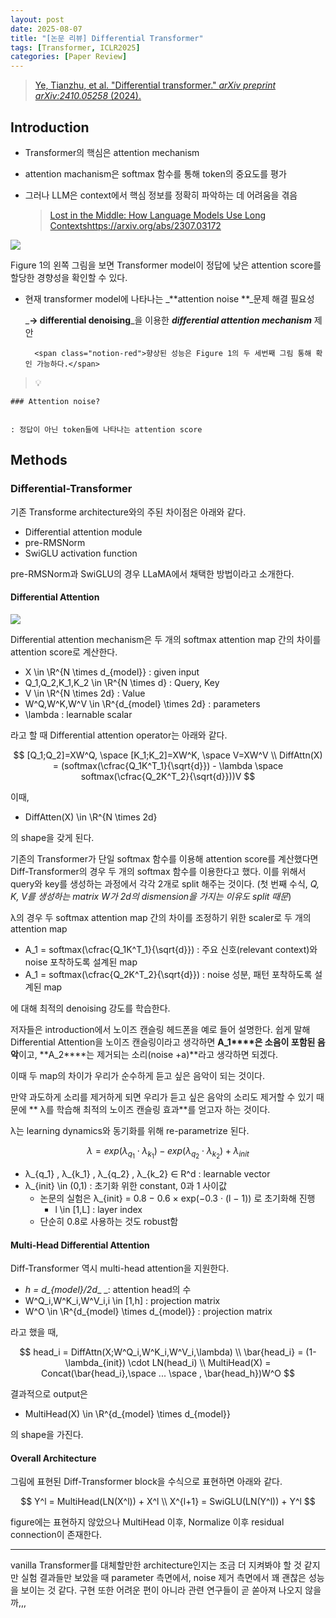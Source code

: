 ```yaml
---
layout: post
date: 2025-08-07
title: "[논문 리뷰] Differential Transformer"
tags: [Transformer, ICLR2025]
categories: [Paper Review]
---
```


> [Ye, Tianzhu, et al. "Differential transformer." ](https://arxiv.org/abs/2410.05258)[_arXiv preprint arXiv:2410.05258_](https://arxiv.org/abs/2410.05258)[ (2024).](https://arxiv.org/abs/2410.05258)



## Introduction

- Transformer의 핵심은 attention mechanism
- attention machanism은 softmax 함수를 통해 token의 중요도를 평가
- 그러나 LLM은 context에서 핵심 정보를 정확히 파악하는 데 어려움을 겪음

	> [Lost in the Middle: How Language Models Use Long Contextshttps://arxiv.org/abs/2307.03172](https://arxiv.org/abs/2307.03172)


![](https://prod-files-secure.s3.us-west-2.amazonaws.com/542b861c-36a8-4051-84e5-8804b6728dba/9083ea56-691a-4752-ae26-47f403431ac8/image.png?X-Amz-Algorithm=AWS4-HMAC-SHA256&X-Amz-Content-Sha256=UNSIGNED-PAYLOAD&X-Amz-Credential=ASIAZI2LB4667E2WCCLM%2F20250917%2Fus-west-2%2Fs3%2Faws4_request&X-Amz-Date=20250917T110113Z&X-Amz-Expires=3600&X-Amz-Security-Token=IQoJb3JpZ2luX2VjECoaCXVzLXdlc3QtMiJHMEUCIQDqunTC5ixIWpTXQstI1MEN6%2ByplZNwwXBuRPmItuIFSgIgIHyS3xTj2GPfV2xxa0HVFMcZdLrPFer5IILpuq4LVrUqiAQIo%2F%2F%2F%2F%2F%2F%2F%2F%2F%2F%2FARAAGgw2Mzc0MjMxODM4MDUiDNiiSjNWNOFXQe2O5ircA67JeKNYX8u7Z4Dz5%2BlVT5A5uwl1%2FfvpDWxKR4g7GUENdXGafz3J1MYSUAVMFfDF%2BZBva9UsFRzeZ5vwt3gsu7vmmbG%2BDoCXe5w8Rv6znAs6JCWeV5pyRFwhTgiPk3NBixaZtGIBvtP0v8U5oa7Ow5OxDCYYMcJ7KfQg1%2Bw9WyKRkbMlSEcqnHwL19saL%2BhKvwcwk5H4DPtlS3D5S3%2FTulQ%2FEsX1INHG%2BE5a0UFmDgwwxFQ3mb7xjjIai8lWzUSwrYdlJCN5AOdrV8im3PkYHDHCoXahYcnTJYshI2X7EqlrxIfV0BOJFQ3O7E0CPTKH45jKNE5oUxmNKF9eolccPAzACJGDc%2FEQh0LoAmjOqM7sF7F%2BljanOCHCUfa4Clzd%2Bd%2BQRXWjNyEPoua27yQQQABZy%2FWyRionPx3igRCwAywyUdv%2Bn8CTpkg3Jxzy55YSBF2ljqusTG9qgGRc80tPk7bT7wIOr8gdBoYkM6PsSE9ee%2BiSprbL9nDQ0%2B%2B0Gy45lzF2JiUk3mMDirzghCXx2XE%2BxmMAI1nQc7TweN27pT%2BkxDFWVuvSxLbSkAX5VEHRwsu%2BDuACcz7D5H7B2UXVBk6onzi4Hi3ovelrqm%2FlskL4n27TxDwVme80PTzRML2RqsYGOqUB8GZBiPjV0neT688hYy5RIR8MctXUQN0udaTUOVnOogbAYq7IJoIeVjBCd0JJBFpXc9ED81I8SSHg5J1jbLtPluItqJYSIdqHcddyEdYWgNeOlMNkFvJV0kiBHc1%2BF1tfUqBV616JklAdR6WCtUtuf2cAj0eCVa9Xwaxs6ABc40%2FZZhdnvCyy11QSJcFPn2zT6RbBGBmHmsiLdcpx%2BeQzBv0FvWQq&X-Amz-Signature=eefe9cbf945192f8c1907b5a03be9bca9d6e926c8a46aeb28e9bec23aa507697&X-Amz-SignedHeaders=host&x-amz-checksum-mode=ENABLED&x-id=GetObject)


Figure 1의 왼쪽 그림을 보면 Transformer model이 정답에 낮은 attention score를 할당한 경향성을 확인할 수 있다.

- 현재 transformer model에 나타나는 _**attention noise **_문제 해결 필요성

	_**→ differential denoising**_을 이용한 _**differential attention mechanism**_ 제안


		<span class="notion-red">향상된 성능은 Figure 1의 두 세번째 그림 통해 확인 가능하다.</span>


> 💡 


	### Attention noise?


	: 정답이 아닌 token들에 나타나는 attention score



## Methods



### Differential-Transformer


기존 Transforme architecture와의 주된 차이점은 아래와 같다.

- Differential attention module
- pre-RMSNorm
- SwiGLU activation function

pre-RMSNorm과 SwiGLU의 경우 LLaMA에서 채택한 방법이라고 소개한다.



#### Differential Attention


![](https://prod-files-secure.s3.us-west-2.amazonaws.com/542b861c-36a8-4051-84e5-8804b6728dba/116d70b2-1963-4810-9167-f4c7d8a06e8f/image.png?X-Amz-Algorithm=AWS4-HMAC-SHA256&X-Amz-Content-Sha256=UNSIGNED-PAYLOAD&X-Amz-Credential=ASIAZI2LB4667E2WCCLM%2F20250917%2Fus-west-2%2Fs3%2Faws4_request&X-Amz-Date=20250917T110113Z&X-Amz-Expires=3600&X-Amz-Security-Token=IQoJb3JpZ2luX2VjECoaCXVzLXdlc3QtMiJHMEUCIQDqunTC5ixIWpTXQstI1MEN6%2ByplZNwwXBuRPmItuIFSgIgIHyS3xTj2GPfV2xxa0HVFMcZdLrPFer5IILpuq4LVrUqiAQIo%2F%2F%2F%2F%2F%2F%2F%2F%2F%2F%2FARAAGgw2Mzc0MjMxODM4MDUiDNiiSjNWNOFXQe2O5ircA67JeKNYX8u7Z4Dz5%2BlVT5A5uwl1%2FfvpDWxKR4g7GUENdXGafz3J1MYSUAVMFfDF%2BZBva9UsFRzeZ5vwt3gsu7vmmbG%2BDoCXe5w8Rv6znAs6JCWeV5pyRFwhTgiPk3NBixaZtGIBvtP0v8U5oa7Ow5OxDCYYMcJ7KfQg1%2Bw9WyKRkbMlSEcqnHwL19saL%2BhKvwcwk5H4DPtlS3D5S3%2FTulQ%2FEsX1INHG%2BE5a0UFmDgwwxFQ3mb7xjjIai8lWzUSwrYdlJCN5AOdrV8im3PkYHDHCoXahYcnTJYshI2X7EqlrxIfV0BOJFQ3O7E0CPTKH45jKNE5oUxmNKF9eolccPAzACJGDc%2FEQh0LoAmjOqM7sF7F%2BljanOCHCUfa4Clzd%2Bd%2BQRXWjNyEPoua27yQQQABZy%2FWyRionPx3igRCwAywyUdv%2Bn8CTpkg3Jxzy55YSBF2ljqusTG9qgGRc80tPk7bT7wIOr8gdBoYkM6PsSE9ee%2BiSprbL9nDQ0%2B%2B0Gy45lzF2JiUk3mMDirzghCXx2XE%2BxmMAI1nQc7TweN27pT%2BkxDFWVuvSxLbSkAX5VEHRwsu%2BDuACcz7D5H7B2UXVBk6onzi4Hi3ovelrqm%2FlskL4n27TxDwVme80PTzRML2RqsYGOqUB8GZBiPjV0neT688hYy5RIR8MctXUQN0udaTUOVnOogbAYq7IJoIeVjBCd0JJBFpXc9ED81I8SSHg5J1jbLtPluItqJYSIdqHcddyEdYWgNeOlMNkFvJV0kiBHc1%2BF1tfUqBV616JklAdR6WCtUtuf2cAj0eCVa9Xwaxs6ABc40%2FZZhdnvCyy11QSJcFPn2zT6RbBGBmHmsiLdcpx%2BeQzBv0FvWQq&X-Amz-Signature=12b8dc8f874ddada957ad30316f2c7adf5f3b77f25f9ed735545318a49c2034c&X-Amz-SignedHeaders=host&x-amz-checksum-mode=ENABLED&x-id=GetObject)


Differential attention mechanism은 두 개의 softmax attention map 간의 차이를 attention score로 계산한다.

- X \in \R^{N \times d\_{model}} : given input
- Q\_1,Q\_2,K\_1,K\_2 \in \R^{N \times d} : Query, Key
- V \in \R^{N \times 2d} : Value
- W^Q,W^K,W^V \in \R^{d\_{model} \times 2d} : parameters
- \lambda : learnable scalar

라고 할 때 Differential attention operator는 아래와 같다.


$$
[Q_1;Q_2]=XW^Q, \space [K_1;K_2]=XW^K, \space V=XW^V \\
DiffAttn(X) = (softmax(\cfrac{Q_1K^T_1}{\sqrt{d}}) - \lambda \space softmax(\cfrac{Q_2K^T_2}{\sqrt{d}}))V
$$


이때,

- DiffAtten(X) \in \R^{N \times 2d}

의 shape을 갖게 된다.


기존의 Transformer가 단일 softmax 함수를 이용해 attention score를 계산했다면 Diff-Transformer의 경우 두 개의 softmax 함수를 이용한다고 했다. 이를 위해서 query와 key를 생성하는 과정에서 각각 2개로 split 해주는 것이다. <span class="notion-red">(첫 번째 수식, </span><span class="notion-red">_Q, K, V를 생성하는 matrix W가 2d의 dismension을 가지는 이유도 split 때문_</span><span class="notion-red">)</span>


 λ의 경우 두 softmax attention map 간의 차이를 조정하기 위한 scaler로 두 개의 attention map

- A\_1 = softmax(\cfrac{Q\_1K^T\_1}{\sqrt{d}}) : 주요 신호(relevant context)와 noise 포착하도록 설계된 map
- A\_1 = softmax(\cfrac{Q\_2K^T\_2}{\sqrt{d}}) : noise 성분, 패턴 포착하도록 설계된 map 

에 대해 최적의 denoising 강도를 학습한다.


저자들은 introduction에서 노이즈 캔슬링 헤드폰을 예로 들어 설명한다. 쉽게 말해 Differential Attention을 노이즈 캔슬링이라고 생각하면 **A\_1****은 소음이 포함된 음악**이고, **A\_2****는 제거되는 소리(noise +a)**라고 생각하면 되겠다. 


이때 두 map의 차이가 우리가 순수하게 듣고 싶은 음악이 되는 것이다. 


만약 과도하게 소리를 제거하게 되면 우리가 듣고 싶은 음악의 소리도 제거할 수 있기 때문에 ** λ를 학습해 최적의 노이즈 캔슬링 효과**를 얻고자 하는 것이다.


λ는 learning dynamics와 동기화를 위해 re-parametrize 된다.


$$
\lambda = exp(\lambda_{q_1} \cdot \lambda_{k_1}) - exp(\lambda_{q_2} \cdot \lambda_{k_2}) + \lambda_{init}
$$

- λ\_{q\_1} , λ\_{k\_1} , λ\_{q\_2} , λ\_{k\_2} ∈ R^d : learnable vector
- λ\_{init} \in (0,1) : 초기화 위한 constant, 0과 1 사이값
	- 논문의 실험은 λ\_{init} = 0.8 − 0.6 × exp(−0.3 · (l − 1)) 로 초기화해 진행
		- l \in [1,L] : layer index
	- 단순히 0.8로 사용하는 것도 robust함


#### **Multi-Head Differential Attention**


Diff-Transformer 역시 multi-head attention을 지원한다.

- _h = d\_{model}/2d__ _: attention head의 수
- W^Q\_i,W^K\_i,W^V\_i,i \in [1,h] : projection matrix
- W^O \in \R^{d\_{model} \times d\_{model}} : projection matrix

라고 했을 때,


$$
head_i = DiffAttn(X;W^Q_i,W^K_i,W^V_i,\lambda) \\
\bar{head_i} = (1-\lambda_{init}) \cdot LN(head_i) \\
MultiHead(X) = Concat(\bar{head_i},\space ... \space , \bar{head_h})W^O
$$


결과적으로 output은

- MultiHead(X) \in \R^{d\_{model} \times d\_{model}}

의 shape을 가진다.



#### Overall Architecture


그림에 표현된 Diff-Transformer block을 수식으로 표현하면 아래와 같다.


$$
Y^l = MultiHead(LN(X^l)) + X^l \\
X^{l+1} = SwiGLU(LN(Y^l)) + Y^l
$$


figure에는 표현하지 않았으나 MultiHead 이후, Normalize 이후 residual connection이 존재한다.


---


vanilla Transformer를 대체할만한 architecture인지는 조금 더 지켜봐야 할 것 같지만 실험 결과들만 보았을 때 parameter 측면에서, noise 제거 측면에서 꽤 괜찮은 성능을 보이는 것 같다. 구현 또한 어려운 편이 아니라 관련 연구들이 곧 쏟아져 나오지 않을까,,,

